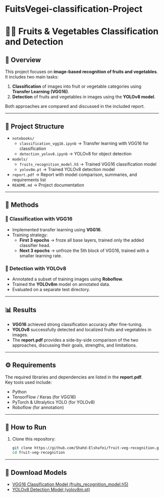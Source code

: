 # FuitsVegei-classification-Project
# 🥦🍎 Fruits & Vegetables Classification and Detection

## 📌 Overview
This project focuses on **image-based recognition of fruits and vegetables**.  
It includes two main tasks:
1. **Classification** of images into fruit or vegetable categories using **Transfer Learning (VGG16)**.  
2. **Detection** of fruits and vegetables in images using the **YOLOv8 model**.  

Both approaches are compared and discussed in the included report.

---

## 📂 Project Structure
- `notebooks/`
  - `classification_vgg16.ipynb` → Transfer learning with VGG16 for classification  
  - `detection_yolov8.ipynb` → YOLOv8 for object detection  
- `models/`
  - `fruits_recognition_model.h5` → Trained VGG16 classification model  
  - `yolov8m.pt` → Trained YOLOv8 detection model  
- `report.pdf` → Report with model comparison, summaries, and requirements list  
- `README.md` → Project documentation  

---

## 🚀 Methods

### 🔹 Classification with VGG16
- Implemented transfer learning using **VGG16**.  
- Training strategy:
  - **First 3 epochs** → froze all base layers, trained only the added classifier head.  
  - **Next 3 epochs** → unfroze the 5th block of VGG16, trained with a smaller learning rate.  

### 🔹 Detection with YOLOv8
- Annotated a subset of training images using **Roboflow**.  
- Trained the **YOLOv8m** model on annotated data.  
- Evaluated on a separate test directory.  

---

## 📊 Results
- **VGG16** achieved strong classification accuracy after fine-tuning.  
- **YOLOv8** successfully detected and localized fruits and vegetables in images.  
- The **report.pdf** provides a side-by-side comparison of the two approaches, discussing their goals, strengths, and limitations.  

---

## ⚙️ Requirements
The required libraries and dependencies are listed in the **report.pdf**.  
Key tools used include:
- Python  
- TensorFlow / Keras (for VGG16)  
- PyTorch & Ultralytics YOLO (for YOLOv8)  
- Roboflow (for annotation)  

---

## 📌 How to Run
1. Clone this repository:
   ```bash
   git clone https://github.com/Shahd-Elshafei/fruit-veg-recognition.git
   cd fruit-veg-recognition

---

## 🔗 Download Models
- [VGG16 Classification Model (fruits_recognition_model.h5)](https://drive.google.com/file/d/1XUSZerI9khDk7MjlfWI6rJrX3VOYJrvb/view?usp=drive_link)  
- [YOLOv8 Detection Model (yolov8m.pt)](https://drive.google.com/file/d/11l-Nxf0oL_GLUx0UpNe-72myhsNfeJH9/view?usp=drive_link)  

